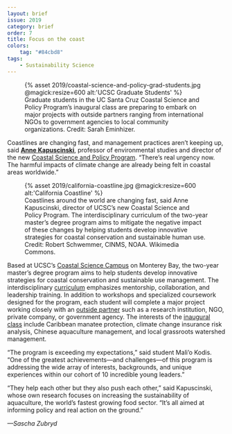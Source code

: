 ```yaml
---
layout: brief
issue: 2019
category: brief
order: 7
title: Focus on the coast
colors:
    tag: "#84cbd8"
tags:
    - Sustainability Science
---
```

<figure class="">
  {% asset 2019/coastal-science-and-policy-grad-students.jpg @magick:resize=600 alt:'UCSC Graduate Students' %}<figcaption>Graduate students in the UC Santa Cruz Coastal Science and Policy Program’s inaugural class are preparing to embark on major projects with outside partners ranging from international NGOs to government agencies to local community organizations. Credit: Sarah Eminhizer.</figcaption>
</figure>

Coastlines are changing fast, and management practices aren’t keeping up, said [**Anne Kapuscinski**](https://csp.ucsc.edu/staff/), professor of environmental studies and director of the new [Coastal Science and Policy Program](https://csp.ucsc.edu/). “There’s real urgency now. The harmful impacts of climate change are already being felt in coastal areas worldwide.”

<figure class="">
  {% asset 2019/california-coastline.jpg @magick:resize=600 alt:'California Coastline' %}<figcaption>Coastlines around the world are changing fast, said Anne Kapuscinski, director of UCSC’s new Coastal Science and Policy Program. The interdisciplinary curriculum of the two-year master’s degree program aims to mitigate the negative impact of these changes by helping students develop innovative strategies for coastal conservation and sustainable human use. Credit: Robert Schwemmer, CINMS, NOAA. Wikimedia Commons.</figcaption>
</figure>

Based at UCSC’s [Coastal Science Campus](https://ims-new.ucsc.edu/facilities/coastal-science-campus/index.html) on Monterey Bay, the two-year master’s degree program aims to help students develop innovative strategies for coastal conservation and sustainable use management. The interdisciplinary [curriculum](https://csp.ucsc.edu/curriculum/) emphasizes mentorship, collaboration, and leadership training. In addition to workshops and specialized coursework designed for the program, each student will complete a major project working closely with an [outside partner](https://csp.ucsc.edu/partners/) such as a research institution, NGO, private company, or government agency. The interests of the [inaugural class](https://csp.ucsc.edu/people/current-students/) include Caribbean manatee protection, climate change insurance risk analysis, Chinese aquaculture management, and local grassroots watershed management.

“The program is exceeding my expectations,” said student Mali’o Kodis. “One of the greatest achievements—and challenges—of this program is addressing the wide array of interests, backgrounds, and unique experiences within our cohort of 10 incredible young leaders.”

“They help each other but they also push each other,” said Kapuscinski, whose own research focuses on increasing the sustainability of aquaculture, the world’s fastest growing food sector. “It’s all aimed at informing policy and real action on the ground.”

*—Sascha Zubryd*